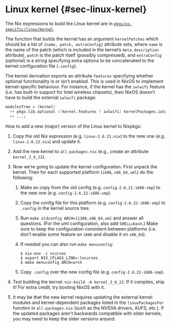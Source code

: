 # Linux kernel {#sec-linux-kernel}

The Nix expressions to build the Linux kernel are in [`pkgs/os-specific/linux/kernel`](https://github.com/NixOS/nixpkgs/blob/master/pkgs/os-specific/linux/kernel).

The function that builds the kernel has an argument `kernelPatches` which should be a list of `{name, patch, extraConfig}` attribute sets, where `name` is the name of the patch (which is included in the kernel’s `meta.description` attribute), `patch` is the patch itself (possibly compressed), and `extraConfig` (optional) is a string specifying extra options to be concatenated to the kernel configuration file (`.config`).

The kernel derivation exports an attribute `features` specifying whether optional functionality is or isn’t enabled. This is used in NixOS to implement kernel-specific behaviour. For instance, if the kernel has the `iwlwifi` feature (i.e. has built-in support for Intel wireless chipsets), then NixOS doesn’t have to build the external `iwlwifi` package:

```nix
modulesTree = [kernel]
  ++ pkgs.lib.optional (!kernel.features ? iwlwifi) kernelPackages.iwlwifi
  ++ ...;
```

How to add a new (major) version of the Linux kernel to Nixpkgs:

1.  Copy the old Nix expression (e.g. `linux-2.6.21.nix`) to the new one (e.g. `linux-2.6.22.nix`) and update it.

2.  Add the new kernel to `all-packages.nix` (e.g., create an attribute `kernel_2_6_22`).

3.  Now we’re going to update the kernel configuration. First unpack the kernel. Then for each supported platform (`i686`, `x86_64`, `uml`) do the following:

    1.  Make an copy from the old config (e.g. `config-2.6.21-i686-smp`) to the new one (e.g. `config-2.6.22-i686-smp`).

    2.  Copy the config file for this platform (e.g. `config-2.6.22-i686-smp`) to `.config` in the kernel source tree.

    3.  Run `make oldconfig ARCH={i386,x86_64,um}` and answer all questions. (For the uml configuration, also add `SHELL=bash`.) Make sure to keep the configuration consistent between platforms (i.e. don’t enable some feature on `i686` and disable it on `x86_64`).

    4.  If needed you can also run `make menuconfig`:

        ```ShellSession
        $ nix-env -i ncurses
        $ export NIX_CFLAGS_LINK=-lncurses
        $ make menuconfig ARCH=arch
        ```

    5.  Copy `.config` over the new config file (e.g. `config-2.6.22-i686-smp`).

4.  Test building the kernel: `nix-build -A kernel_2_6_22`. If it compiles, ship it! For extra credit, try booting NixOS with it.

5.  It may be that the new kernel requires updating the external kernel modules and kernel-dependent packages listed in the `linuxPackagesFor` function in `all-packages.nix` (such as the NVIDIA drivers, AUFS, etc.). If the updated packages aren’t backwards compatible with older kernels, you may need to keep the older versions around.
